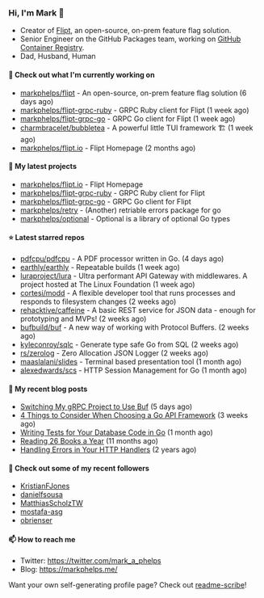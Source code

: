 ### Hi, I'm Mark 👋

* Creator of [Flipt](https://github.com/markphelps/flipt), an open-source, on-prem feature flag solution.
* Senior Engineer on the GitHub Packages team, working on [GitHub Container Registry](https://github.blog/2020-09-01-introducing-github-container-registry/).
* Dad, Husband, Human

#### 👷 Check out what I'm currently working on

- [markphelps/flipt](https://github.com/markphelps/flipt) - An open-source, on-prem feature flag solution (6 days ago)
- [markphelps/flipt-grpc-ruby](https://github.com/markphelps/flipt-grpc-ruby) - GRPC Ruby client for Flipt (1 week ago)
- [markphelps/flipt-grpc-go](https://github.com/markphelps/flipt-grpc-go) - GRPC Go client for Flipt (1 week ago)
- [charmbracelet/bubbletea](https://github.com/charmbracelet/bubbletea) - A powerful little TUI framework 🏗 (1 week ago)
- [markphelps/flipt.io](https://github.com/markphelps/flipt.io) - Flipt Homepage (2 months ago)

#### 🌱 My latest projects

- [markphelps/flipt.io](https://github.com/markphelps/flipt.io) - Flipt Homepage
- [markphelps/flipt-grpc-ruby](https://github.com/markphelps/flipt-grpc-ruby) - GRPC Ruby client for Flipt
- [markphelps/flipt-grpc-go](https://github.com/markphelps/flipt-grpc-go) - GRPC Go client for Flipt
- [markphelps/retry](https://github.com/markphelps/retry) - (Another) retriable errors package for go
- [markphelps/optional](https://github.com/markphelps/optional) - Optional is a library of optional Go types

#### ⭐️ Latest starred repos

- [pdfcpu/pdfcpu](https://github.com/pdfcpu/pdfcpu) - A PDF processor written in Go. (4 days ago)
- [earthly/earthly](https://github.com/earthly/earthly) - Repeatable builds (1 week ago)
- [luraproject/lura](https://github.com/luraproject/lura) - Ultra performant API Gateway with middlewares. A project hosted at The Linux Foundation (1 week ago)
- [cortesi/modd](https://github.com/cortesi/modd) - A flexible developer tool that runs processes and responds to filesystem changes (2 weeks ago)
- [rehacktive/caffeine](https://github.com/rehacktive/caffeine) - A basic REST service for JSON data - enough for prototyping and MVPs! (2 weeks ago)
- [bufbuild/buf](https://github.com/bufbuild/buf) - A new way of working with Protocol Buffers. (2 weeks ago)
- [kyleconroy/sqlc](https://github.com/kyleconroy/sqlc) - Generate type safe Go from SQL (2 weeks ago)
- [rs/zerolog](https://github.com/rs/zerolog) - Zero Allocation JSON Logger (2 weeks ago)
- [maaslalani/slides](https://github.com/maaslalani/slides) - Terminal based presentation tool (1 month ago)
- [alexedwards/scs](https://github.com/alexedwards/scs) - HTTP Session Management for Go (1 month ago)

#### 📜 My recent blog posts

- [Switching My gRPC Project to Use Buf](https://markphelps.me/posts/switching-my-grpc-project-to-use-buf/) (5 days ago)
- [4 Things to Consider When Choosing a Go API Framework](https://markphelps.me/posts/4-things-to-consider-when-choosing-a-go-api-framework/) (3 weeks ago)
- [Writing Tests for Your Database Code in Go](https://markphelps.me/posts/writing-tests-for-your-database-code-in-go/) (1 month ago)
- [Reading 26 Books a Year](https://markphelps.me/posts/reading-26-books-a-year/) (11 months ago)
- [Handling Errors in Your HTTP Handlers](https://markphelps.me/posts/handling-errors-in-your-http-handlers/) (2 years ago)

#### 👯 Check out some of my recent followers

- [KristianFJones](https://github.com/KristianFJones)
- [danielfsousa](https://github.com/danielfsousa)
- [MatthiasScholzTW](https://github.com/MatthiasScholzTW)
- [mostafa-asg](https://github.com/mostafa-asg)
- [obrienser](https://github.com/obrienser)

#### 📫 How to reach me

- Twitter: https://twitter.com/mark_a_phelps
- Blog: https://markphelps.me/

Want your own self-generating profile page? Check out [readme-scribe](https://github.com/muesli/readme-scribe)!
